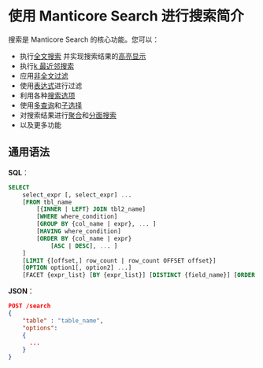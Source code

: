 # 使用 Manticore Search 进行搜索简介

搜索是 Manticore Search 的核心功能。您可以：
* 执行[全文搜索](../Searching/Full_text_matching/Basic_usage.md#MATCH) 并实现搜索结果的[高亮显示](../Searching/Highlighting.md)
* 执行[k 最近邻搜索](../Searching/KNN.md)
* 应用[非全文过滤](../Searching/Filters.md)
* 使用[表达式](../Searching/Expressions.md)进行过滤
* 利用各种[搜索选项](../Searching/Options.md)
* 使用[多查询](../Searching/Multi-queries.md)和[子选择](../Searching/Sub-selects.md)
* 对搜索结果进行[聚合](../Searching/Grouping.md)和[分面搜索](../Searching/Faceted_search.md)
* 以及更多功能

## 通用语法

**SQL**：
```sql
SELECT
    select_expr [, select_expr] ...
    [FROM tbl_name
        [{INNER | LEFT} JOIN tbl2_name]
        [WHERE where_condition]
        [GROUP BY {col_name | expr}, ... ]
        [HAVING where_condition]
        [ORDER BY {col_name | expr}
            [ASC | DESC], ... ]
    ]
    [LIMIT {[offset,] row_count | row_count OFFSET offset}]
    [OPTION option1[, option2] ...]
    [FACET {expr_list} [BY {expr_list}] [DISTINCT {field_name}] [ORDER BY {expr | FACET()} {ASC | DESC}] [LIMIT [offset,] count]]

```

**JSON**：
```json
POST /search
{
    "table" : "table_name",
    "options":
    {
      ...
    }
}
```
<!-- proofread -->

